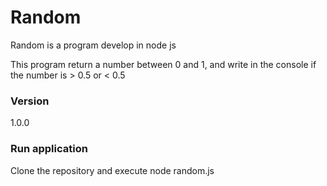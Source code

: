 # Random 
Random is a program develop in node js 

This program return a number between 0 and 1, and write in the console if the number is > 0.5 or < 0.5

### Version
1.0.0


### Run application


Clone the repository and execute node random.js